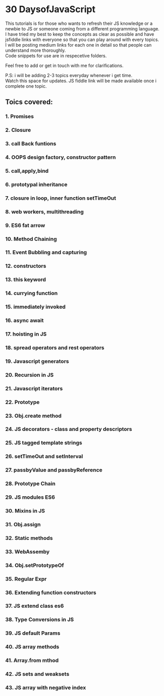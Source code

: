 # 30 DaysofJavaScript

This tutorials is for those who wants to refresh their JS knowledge or a newbie to JS or someone coming from a different programming language.<br>
I have tried my best to keep the concepts as clear as possible and have jsfiddle links with everyone so that you can play around with every topics.<br>
I will be posting medium links for each one in detail so that people can understand more thoroughly.<br>
Code snippets for use are in respecetive folders.<br>

Feel free to add or get in touch with me for clarifications.<br>

P.S: i will be adding 2-3 topics everyday whenever i get time.<br> Watch this space for updates. JS fiddle link will be made available once i complete one topic.

## Toics covered: 

### 1. Promises
### 2. Closure
### 3. call Back funtions
### 4. OOPS design factory, constructor pattern
### 5. call,apply,bind
### 6. prototypal inheritance
### 7. closure in loop, inner function setTimeOut
### 8. web workers, multithreading
### 9. ES6 fat arrow
### 10. Method Chaining
### 11. Event Bubbling and capturing
### 12. constructors
### 13. this keyword
### 14. currying function
### 15. immediately invoked
### 16. async await
### 17. hoisting in JS
### 18. spread operators and rest operators
### 19. Javascript generators
### 20. Recursion in JS
### 21. Javascript iterators
### 22. Prototype
### 23. Obj.create method
### 24. JS decorators - class and property descriptors
### 25. JS tagged template strings
### 26. setTimeOut and setInterval
### 27. passbyValue and passbyReference
### 28. Prototype Chain
### 29. JS modules ES6
### 30. Mixins in JS
### 31. Obj.assign
### 32. Static methods
### 33. WebAssemby
### 34. Obj.setPrototypeOf
### 35. Regular Expr
### 36. Extending function constructors
### 37. JS extend class es6
### 38. Type Conversions in JS
### 39. JS default Params
### 40. JS array methods
### 41. Array.from mthod
### 42. JS sets and weaksets
### 43. JS array with negative index


